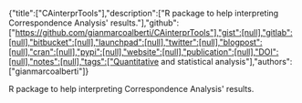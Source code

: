 {"title":["CAinterprTools"],"description":["R package to help interpreting Correspondence Analysis' results."],"github":["https://github.com/gianmarcoalberti/CAinterprTools"],"gist":[null],"gitlab":[null],"bitbucket":[null],"launchpad":[null],"twitter":[null],"blogpost":[null],"cran":[null],"pypi":[null],"website":[null],"publication":[null],"DOI":[null],"notes":[null],"tags":["Quantitative and statistical analysis"],"authors":["gianmarcoalberti"]}

R package to help interpreting Correspondence Analysis' results.